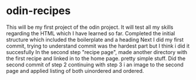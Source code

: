 # odin-recipes
This will be my first project of the odin project.
It will test all my skills regarding the HTML which I have learned so far.
Completed the initial structure which included the boilerplate and a heading
Next I did my first commit, trying to understand commit was the hardest part but I think i did it succesfully
In the second step "recipe page", made another directory with the first recipe and linked in to the home page. pretty simple stuff.
Did the second commit of step 2
continuing with step 3 i an image to the second page and applied listing of both uinordered and ordered.